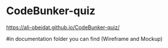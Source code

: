 # CodeBunker-quiz
https://ali-obeidat.github.io/CodeBunker-quiz/

#in documentation folder you can find (Wireframe and Mockup)
